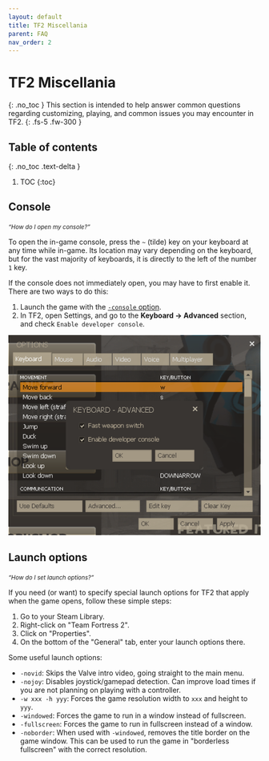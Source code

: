 ```yaml
---
layout: default
title: TF2 Miscellania
parent: FAQ
nav_order: 2
---
```

# TF2 Miscellania
{: .no_toc }
This section is intended to help answer common questions regarding customizing, playing, and common issues you may encounter in TF2.
{: .fs-5 .fw-300 }

## Table of contents
{: .no_toc .text-delta }

1. TOC
{:toc}

## Console
<small>*“How do I open my console?”*</small>

To open the in-game console, press the `~` (tilde) key on your keyboard at any time while in-game. Its location may vary depending on the keyboard, but for the vast majority of keyboards, it is directly to the left of the number `1` key.

If the console does not immediately open, you may have to first enable it. There are two ways to do this:
1. Launch the game with the [`-console` option](#launch-options).
2. In TF2, open Settings, and go to the **Keyboard → Advanced** section, and check `Enable developer console`.

![Enabling developer console in-game](assets/images/enable_console.png)

## Launch options
<small>*“How do I set launch options?”*</small>

If you need (or want) to specify special launch options for TF2 that apply when the game opens, follow these simple steps:
1. Go to your Steam Library.
2. Right-click on "Team Fortress 2".
3. Click on "Properties".
4. On the bottom of the "General" tab, enter your launch options there.

Some useful launch options:
- `-novid`: Skips the Valve intro video, going straight to the main menu.
- `-nojoy`: Disables joystick/gamepad detection. Can improve load times if you are not planning on playing with a controller.
- `-w xxx -h yyy`: Forces the game resolution width to `xxx` and height to `yyy`.
- `-windowed`: Forces the game to run in a window instead of fullscreen.
- `-fullscreen`: Forces the game to run in fullscreen instead of a window.
- `-noborder`: When used with `-windowed`, removes the title border on the game window. This can be used to run the game in "borderless fullscreen" with the correct resolution.